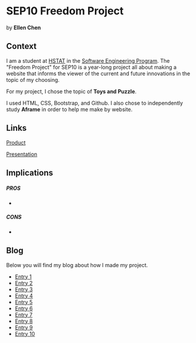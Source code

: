 # SEP10 Freedom Project
by **Ellen Chen**

## Context
I am a student at [HSTAT](https://www.hstat.org/) in the [Software Engineering Program](https://hstatsep.github.io/). The "Freedom Project" for SEP10 is a year-long project all about making a website that informs the viewer of the current and future innovations in the topic of my choosing.

For my project, I chose the topic of **Toys and Puzzle**. 

I used HTML, CSS, Bootstrap, and Github. I also chose to independently study **Aframe** in order to help me make by website.

## Links

[Product](https://github.com/ellenc0297/sep10-freedom-project/blob/main/toysproject/toy-aframe.html)

[Presentation](hhtps://docs.google.com/presentation/d/1glgH9jph1g-d7wHwDeJotlWYjZ-MWQukFolTyd9ITBw/edit#slide=id.g2dbf79cbe50_1_0)

## Implications
##### PROS
* 
##### CONS
* 


## Blog
Below you will find my blog about how I made my project.

* [Entry 1](blog/entry01.md)
* [Entry 2](blog/entry02.md)
* [Entry 3](blog/entry03.md)
* [Entry 4](blog/entry04.md)
* [Entry 5](blog/entry05.md)
* [Entry 6](blog/entry06.md)
* [Entry 7](blog/entry07.md)
* [Entry 8](blog/entry08.md)
* [Entry 9](blog/entry09.md)
* [Entry 10](blog/entry10.md)
